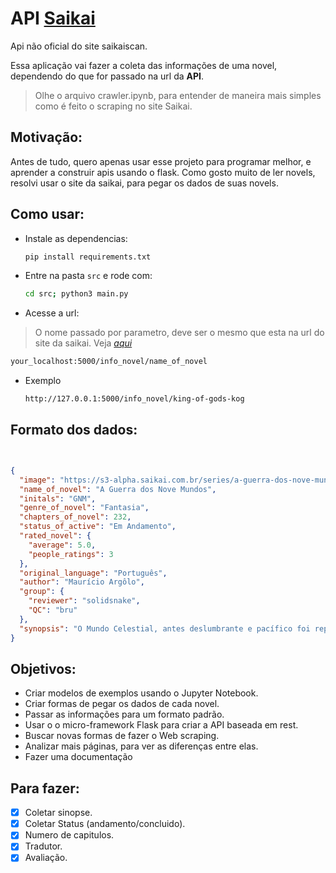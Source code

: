 # API [**Saikai**](https://saikaiscan.com.br/)
Api não oficial do site saikaiscan.

Essa aplicação vai fazer a coleta das informações de uma novel, dependendo do que for passado na url da **API**.
> Olhe o arquivo crawler.ipynb, para entender de maneira mais simples como é feito o scraping no site Saikai.
## Motivação:
Antes de tudo, quero apenas usar esse projeto para programar melhor, e aprender a construir apis usando o flask. Como gosto muito de ler novels, resolvi usar o site da saikai, para pegar os dados de suas novels.
## Como usar:
- Instale as dependencias:
    ```sh
    pip install requirements.txt
    ```
- Entre na pasta `src` e rode com:
    ```sh
    cd src; python3 main.py
    ```
- Acesse a url:
> O nome passado por parametro, deve ser o mesmo que esta na url do site da saikai. Veja [*aqui*](https://saikaiscan.com.br/)

```sh
your_localhost:5000/info_novel/name_of_novel
```

- Exemplo
    ```sh
    http://127.0.0.1:5000/info_novel/king-of-gods-kog
    ```
## Formato dos dados:
```json


{
  "image": "https://s3-alpha.saikai.com.br/series/a-guerra-dos-nove-mundos-gnm.jpg",
  "name_of_novel": "A Guerra dos Nove Mundos",
  "initals": "GNM",
  "genre_of_novel": "Fantasia",
  "chapters_of_novel": 232,
  "status_of_active": "Em Andamento",
  "rated_novel": {
    "average": 5.0,
    "people_ratings": 3
  },
  "original_language": "Português",
  "author": "Maurício Argôlo",
  "group": {
    "reviewer": "solidsnake",
    "QC": "bru"
  },
  "synopsis": "O Mundo Celestial, antes deslumbrante e pacífico foi repentinamente atacado. A paz que perdurou milhões de anos chegou ao fim sendo substituída por morte e destruição. Como último ato de desespero, os príncipes do Mundo Celestial sacrificaram suas vidas para que uma centelha de esperança fosse criada.Em um mundo, a milhões de quilômetros de distância de onde a tragédia aconteceu, a noite estava deslumbrante e bela na qual a lua brilhava magnanimamente no céu estrelado, uma criança acabou de nascer, uma criança mortal que recebeu a última luz de esperança produzida pelos Deuses.Assim começa a história de Sagwa, filha de um Clã Mortal, que vivia uma vida simples e pacífica até que os horrores de uma poderosa guerra alcançaram o seu vilarejo, consequentemente, Sagwa teve seu primeiro contato com os terrores do mundo. Agora, Sagwa precisa encontrar dentro de si a força necessária para superar as dificuldades que lhe foram impostas e pavimentar sua caminhada marcial para então descobrir o quão alto ela pode chegar."
}

```
## Objetivos:
- Criar modelos de exemplos usando o Jupyter Notebook.
- Criar formas de pegar os dados de cada novel.
- Passar as informações para um formato padrão.
- Usar o o micro-framework Flask para criar a API baseada em rest.
- Buscar novas formas de fazer o Web scraping.
- Analizar mais páginas, para ver as diferenças entre elas.
- Fazer uma documentação
## Para fazer:
- [X] Coletar sinopse.
- [X] Coletar Status (andamento/concluido).
- [X] Numero de capitulos.
- [X] Tradutor.
- [X] Avaliação.
